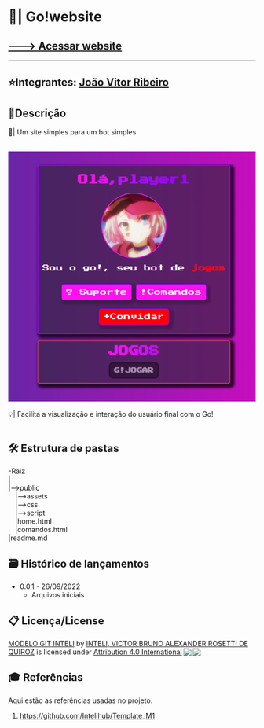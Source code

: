 # 🎈| Go!website 
<h2>
  <a href="https://jvrl18.github.io/about-me-html/">
    ---> Acessar website
  </a>
</h2>

---

## ⭐Integrantes: <a href="https://www.linkedin.com/in/joao-vitor-ribeiro-de-lima-dev/">João Vitor Ribeiro</a>

## 📌Descrição
📜| Um site simples para um bot simples
<br><br>
<p align="center">
<img src="./public/assets/main.PNG" alt="Foto do game projeto" border="0">
</p>

💡| Facilita a visualização e interação do usuário final com o Go!
<br><br>
## 🛠 Estrutura de pastas
-Raiz<br>
|<br>
|-->public<br>
  &emsp;|-->assets<br>
  &emsp;|-->css<br>
  &emsp;|-->script<br>
  &emsp;|home.html<br>
  &emsp;|comandos.html<br>
|readme.md<br>

## 🗃 Histórico de lançamentos

* 0.0.1 - 26/09/2022
    * Arquivos iniciais

## 📋 Licença/License

<p xmlns:cc="http://creativecommons.org/ns#" xmlns:dct="http://purl.org/dc/terms/"><a property="dct:title" rel="cc:attributionURL" href="https://github.com/Spidus/Teste_Final_1">MODELO GIT INTELI</a> by <a rel="cc:attributionURL dct:creator" property="cc:attributionName" href="https://www.yggbrasil.com.br/vr">INTELI, VICTOR BRUNO ALEXANDER ROSETTI DE QUIROZ</a> is licensed under <a href="http://creativecommons.org/licenses/by/4.0/?ref=chooser-v1" target="_blank" rel="license noopener noreferrer" style="display:inline-block;">Attribution 4.0 International<img style="height:22px!important;margin-left:3px;vertical-align:text-bottom;" src="https://mirrors.creativecommons.org/presskit/icons/cc.svg?ref=chooser-v1"><img style="height:22px!important;margin-left:3px;vertical-align:text-bottom;" src="https://mirrors.creativecommons.org/presskit/icons/by.svg?ref=chooser-v1"></a></p>

## 🎓 Referências

Aqui estão as referências usadas no projeto.

1. <https://github.com/Intelihub/Template_M1>